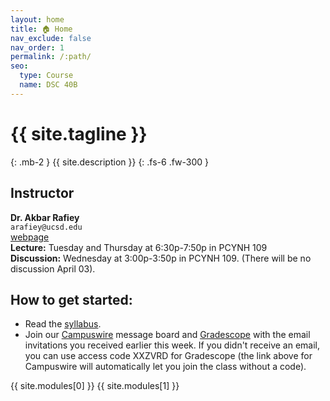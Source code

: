 ```yaml
---
layout: home
title: 🏠 Home
nav_exclude: false
nav_order: 1
permalink: /:path/
seo:
  type: Course
  name: DSC 40B
---
```

# {{ site.tagline }}
{: .mb-2 }
{{ site.description }}
{: .fs-6 .fw-300 }


## Instructor

 **Dr. Akbar Rafiey**<br>
    `arafiey@ucsd.edu`<br>
    [webpage](https://akbarrafiey.github.io)<br>
    **Lecture:**
        Tuesday and Thursday at 6:30p-7:50p in PCYNH 109
        <br>
    **Discussion:**
        Wednesday at 3:00p-3:50p	in PCYNH	109. (There will be no discussion April 03).


## How to get started:

- Read the [syllabus](syllabus.md).
- Join our [Campuswire](https://campuswire.com/p/GAA99D8BF) message board and [Gradescope](https://www.gradescope.com/courses/760595) with the email invitations you received earlier this week. If you didn't receive an email, you can use access code XXZVRD for Gradescope (the link above for Campuswire will automatically let you join the class without a code).


{{  site.modules[0]  }}
{{  site.modules[1]  }}

